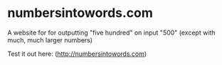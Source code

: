 # numbersintowords.com
A website for for outputting "five hundred" on input "500" (except with much, much larger numbers)

Test it out here:
(http://numbersintowords.com)
